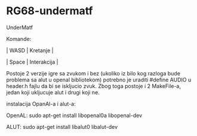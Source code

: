 # RG68-undermatf
UnderMatf

Komande:

| WASD  |  Kretanje |

| Space | Interakcija |


Postoje 2 verzije igre sa zvukom i bez (ukoliko iz bilo kog razloga bude problema sa alut u openal bibliotekom)
potrebno je uraditi #define AUDIO u header.h fajlu da bi se iskljucio zvuk.
Zbog toga postoje i 2 MakeFile-a, jedan koji ukljucuje alut i drugi koji ne.

instalacija OpanAl-a i alut-a:

   OpenAL: sudo apt-get install libopenal0a libopenal-dev

   ALUT:   sudo apt-get install libalut0 libalut-dev

